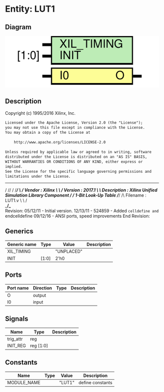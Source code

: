 # Entity: LUT1

## Diagram

![Diagram](LUT1.svg "Diagram")
## Description

   Copyright (c) 1995/2016 Xilinx, Inc.
 
    Licensed under the Apache License, Version 2.0 (the "License");
    you may not use this file except in compliance with the License.
    You may obtain a copy of the License at
 
        http://www.apache.org/licenses/LICENSE-2.0
 
    Unless required by applicable law or agreed to in writing, software
    distributed under the License is distributed on an "AS IS" BASIS,
    WITHOUT WARRANTIES OR CONDITIONS OF ANY KIND, either express or implied.
    See the License for the specific language governing permissions and
    limitations under the License.
   ____  ____
  /   /\/   /
 /___/  \  /    Vendor      : Xilinx
 \   \   \/     Version     : 2017.1
  \   \         Description : Xilinx Unified Simulation Library Component
  /   /                  1-Bit Look-Up Table
 /___/   /\     Filename : LUT1.v
 \   \  /  \
  \___\/\___\
  Revision:
    05/12/11 - Initial version.
    12/13/11 - 524859 - Added `celldefine and `endcelldefine
    09/12/16 - ANSI ports, speed improvements
  End Revision:
 
## Generics

| Generic name | Type  | Value      | Description |
| ------------ | ----- | ---------- | ----------- |
| XIL_TIMING   |       | "UNPLACED" |             |
| INIT         | [1:0] | 2'h0       |             |
## Ports

| Port name | Direction | Type | Description |
| --------- | --------- | ---- | ----------- |
| O         | output    |      |             |
| I0        | input     |      |             |
## Signals

| Name      | Type      | Description |
| --------- | --------- | ----------- |
| trig_attr | reg       |             |
| INIT_REG  | reg [1:0] |             |
## Constants

| Name        | Type | Value  | Description       |
| ----------- | ---- | ------ | ----------------- |
| MODULE_NAME |      | "LUT1" | define constants  |
